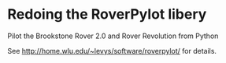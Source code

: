 Redoing the RoverPylot libery
==========

Pilot the Brookstone Rover 2.0 and Rover Revolution from Python

See http://home.wlu.edu/~levys/software/roverpylot/ for details.
